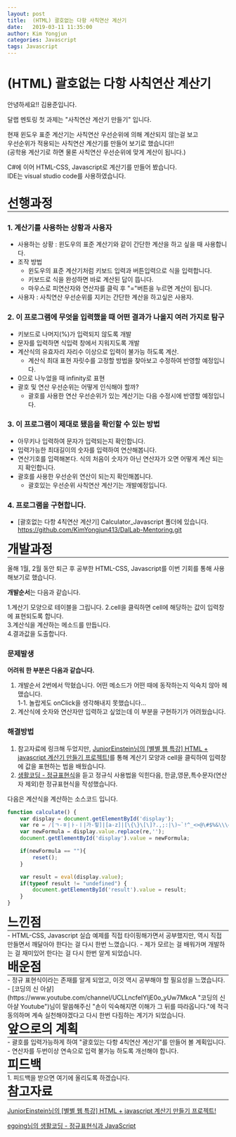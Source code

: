 ```yaml
---
layout: post
title:  (HTML) 괄호없는 다항 사칙연산 계산기
date:   2019-03-11 11:35:00
author: Kim Yongjun
categories: Javascript
tags: Javascript
---
```


# (HTML) 괄호없는 다항 사칙연산 계산기

안녕하세요!! 김용준입니다.

달랩 멘토링 첫 과제는 "사칙연산 계산기 만들기" 입니다.  

현재 윈도우 표준 계산기는 사칙연산 우선순위에 의해 계산되지 않는걸 보고   
우선순위가 적용되는 사칙연산 계산기를 만들어 보기로 했습니다!!  
(공학용 계산기로 하면 물론 사칙연산 우선순위에 맞게 계산이 됩니다.)


C#에 이어 HTML-CSS, Javascript로 계산기를 만들어 봤습니다.  
IDE는 visual studio code를 사용하였습니다.
<br><br>

<h1 style="margin:0px;"> 선행과정 </h1>
<hr style="height:1px; margin:0px;">


### 1. 계산기를 사용하는 상황과 사용자
- 사용하는 상황 : 윈도우의 표준 계산기와 같이 간단한 계산을 하고 싶을 때 사용합니다.
- 조작 방법
  - 윈도우의 표준 계산기처럼 키보드 입력과 버튼입력으로 식을 입력합니다.
  - 키보드로 식을 완성하면 바로 계산된 답이 뜹니다.
  - 마우스로 피연산자와 연산자를 클릭 후 "="버튼을 누르면 계산이 됩니다.
- 사용자 : 사칙연산 우선순위를 지키는 간단한 계산을 하고싶은 사용자.

### 2. 이 프로그램에 무엇을 입력했을 때 어떤 결과가 나올지 여러 가지로 탐구
- 키보드로 나머지(%)가 입력되지 않도록 개발
- 문자를 입력하면 식입력 창에서 지워지도록 개발
- 계산식의 유효자리 자리수 이상으로 입력이 불가능 하도록 계산.
  - 계산식 최대 표현 자릿수를 고정할 방법을 찾아보고 수정하여 반영할 예정입니다.
- 0으로 나누었을 때 infinity로 표현
- 괄호 및 연산 우선순위는 어떻게 인식해야 할까?
  - 괄호를 사용한 연산 우선순위가 있는 계산기는 다음 수정시에 반영할 예정입니다.

### 3. 이 프로그램이 제대로 됐음을 확인할 수 있는 방법
- 아무키나 입력하여 문자가 입력되는지 확인합니다.
- 입력가능한 최대길이의 숫자를 입력하여 연산해봅니다.
- 연산기호를 입력해본다. 식의 처음이 숫자가 아닌 연산자가 오면 어떻게 계산 되는지 확인합니다.
- 괄호를 사용한 우선순위 연산이 되는지 확인해봅니다.
  - 괄호있는 우선순위 사칙연산 계산기는 개발예정입니다.

### 4. 프로그램을 구현합니다.
- [괄호없는 다항 4칙연산 계산기] Calculator_Javascript 폴더에 있습니다.<br>
https://github.com/KimYongjun413/DalLab-Mentoring.git

<h1 style="margin:0px;"> 개발과정 </h1>
<hr style="height:1px; margin:0px;">


올해 1월, 2월 동안 퇴근 후 공부한 HTML-CSS, Javascript를 이번 기회를 통해 사용해보기로 했습니다.

<b>개발순서</b>는 다음과 같습니다.

1.계산기 모양으로 테이블을 그립니다.
2.cell을 클릭하면 cell에 해당하는 값이 입력창에 표현되도록 합니다.  
3.계산식을 계산하는 메소드를 만듭니다.  
4.결과값을 도출합니다.

### 문제발생
<b>어려워 한 부분은 다음과 같습니다.</b>  
1. 개발순서 2번에서 막혔습니다. 어떤 메소드가 어떤 때에 동작하는지 익숙치 않아 헤맸습니다.  
 1-1. 놀랍게도 onClick을 생각해내지 못했습니다...
2. 계산식에 숫자와 연산자만 입력하고 싶었는데 이 부분을 구현하기가 어려웠습니다.

### 해결방법
1. 참고자료에 링크해 두었지만,  [JuniorEinstein님의 [별별 웹 특강] HTML + javascript 계산기 만들기 프로젝트!](https://cordelia273.space/32 "JuniorEinstein님의 [별별 웹 특강] HTML + javascript 계산기 만들기 프로젝트!")를 통해 계산기 모양과 cell을 클릭하여 입력창에 값을 표현하는 법을 배웠습니다.
2. [생활코딩 - 정규표현식](https://opentutorials.org/course/743/6580 "생활코딩 - 정규표현식")을 듣고 정규식 사용법을 익힌다음, 한글,영문,특수문자(연산자 제외)한 정규표현식을 작성했습니다.

다음은 계산식을 계산하는 소스코드 입니다.
```javascript
function calculate() {            
    var display = document.getElementById('display');            
    var re = /[ㄱ-ㅎ|ㅏ-ㅣ|가-힣]|[a-z]|[\{\}\[\]?.,;:|\)~`!^_<>@\#$%&\\\=\(\'\"]/gi;
    var newFormula = display.value.replace(re,'');
    document.getElementById('display').value = newFormula;

    if(newFormula == ""){
        reset();
    }

    var result = eval(display.value);
    if(typeof result != "undefined") {
        document.getElementById('result').value = result;
    }
}
```


<h1 style="margin:0px;"> 느낀점 </h1>
<hr style="height:1px; margin:0px;">
- HTML-CSS, Javascript 실습 예제를 직접 타이핑해가면서 공부했지만, 역시 직접 만들면서 깨달아야 한다는 걸 다시 한번 느꼈습니다.
- 제가 모르는 걸 배워가며 개발하는 걸 재미있어 한다는 걸 다시 한번 알게 되었습니다.

<h1 style="margin:0px;"> 배운점 </h1>
<hr style="height:1px; margin:0px;">
- 정규 표현식이라는 존재를 알게 되었고, 이것 역시 공부해야 할 필요성을 느꼈습니다.
- [코딩의 신 아샬](https://www.youtube.com/channel/UCLLncfeIYljE0o_yUw7MkcA "코딩의 신 아샬 Youtube")님이 말씀해주신 "손이 익숙해지면 이해가 그 뒤를 따라옵니다."에 적극 동의하며 계속 실천해야겠다고 다시 한번 다짐하는 계기가 되었습니다.

<h1 style="margin:0px;"> 앞으로의 계획 </h1>
<hr style="height:1px; margin:0px;">
- 괄호를 입력가능하게 하여 "괄호있는 다항 4칙연산 계산기"를 만들어 볼 계획입니다.
- 연산자를 두번이상 연속으로 입력 불가능 하도록 개선해야 합니다.

<h1 style="margin:0px;"> 피드백 </h1>
<hr style="height:1px; margin:0px;">
1. 피드백을 받으면 여기에 올리도록 하겠습니다.

<h1 style="margin:0px;"> 참고자료 </h1>
<hr style="height:1px; margin:0px;">


[JuniorEinstein님의 [별별 웹 특강] HTML + javascript 계산기 만들기 프로젝트!](https://cordelia273.space/32 "JuniorEinstein님의 [별별 웹 특강] HTML + javascript 계산기 만들기 프로젝트!")

[egoing님의 생활코딩 - 정규표현식과 JavaScript](https://opentutorials.org/course/743/6580 "정규표현식과 JavaScript")

